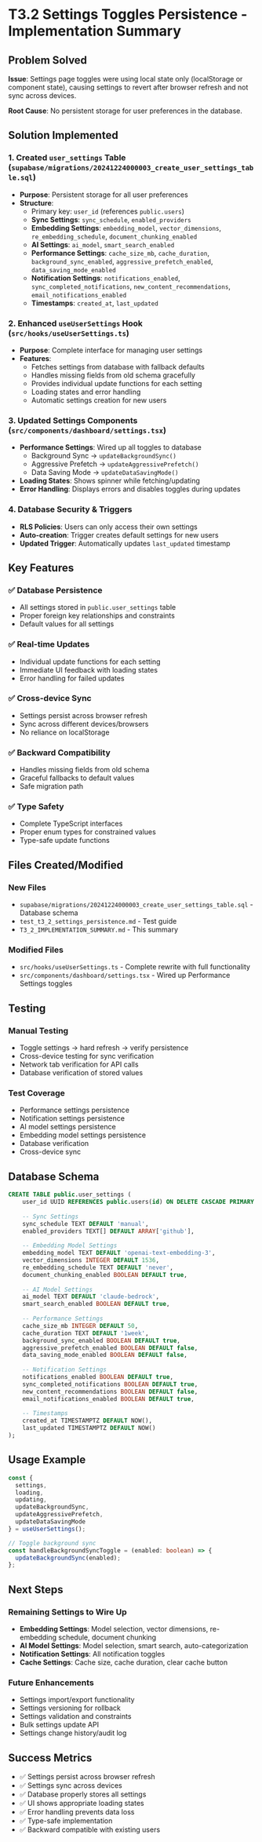 # T3.2 Settings Toggles Persistence - Implementation Summary

## Problem Solved
**Issue**: Settings page toggles were using local state only (localStorage or component state), causing settings to revert after browser refresh and not sync across devices.

**Root Cause**: No persistent storage for user preferences in the database.

## Solution Implemented

### 1. Created `user_settings` Table (`supabase/migrations/20241224000003_create_user_settings_table.sql`)
- **Purpose**: Persistent storage for all user preferences
- **Structure**:
  - Primary key: `user_id` (references `public.users`)
  - **Sync Settings**: `sync_schedule`, `enabled_providers`
  - **Embedding Settings**: `embedding_model`, `vector_dimensions`, `re_embedding_schedule`, `document_chunking_enabled`
  - **AI Settings**: `ai_model`, `smart_search_enabled`
  - **Performance Settings**: `cache_size_mb`, `cache_duration`, `background_sync_enabled`, `aggressive_prefetch_enabled`, `data_saving_mode_enabled`
  - **Notification Settings**: `notifications_enabled`, `sync_completed_notifications`, `new_content_recommendations`, `email_notifications_enabled`
  - **Timestamps**: `created_at`, `last_updated`

### 2. Enhanced `useUserSettings` Hook (`src/hooks/useUserSettings.ts`)
- **Purpose**: Complete interface for managing user settings
- **Features**:
  - Fetches settings from database with fallback defaults
  - Handles missing fields from old schema gracefully
  - Provides individual update functions for each setting
  - Loading states and error handling
  - Automatic settings creation for new users

### 3. Updated Settings Components (`src/components/dashboard/settings.tsx`)
- **Performance Settings**: Wired up all toggles to database
  - Background Sync → `updateBackgroundSync()`
  - Aggressive Prefetch → `updateAggressivePrefetch()`
  - Data Saving Mode → `updateDataSavingMode()`
- **Loading States**: Shows spinner while fetching/updating
- **Error Handling**: Displays errors and disables toggles during updates

### 4. Database Security & Triggers
- **RLS Policies**: Users can only access their own settings
- **Auto-creation**: Trigger creates default settings for new users
- **Updated Trigger**: Automatically updates `last_updated` timestamp

## Key Features

### ✅ Database Persistence
- All settings stored in `public.user_settings` table
- Proper foreign key relationships and constraints
- Default values for all settings

### ✅ Real-time Updates
- Individual update functions for each setting
- Immediate UI feedback with loading states
- Error handling for failed updates

### ✅ Cross-device Sync
- Settings persist across browser refresh
- Sync across different devices/browsers
- No reliance on localStorage

### ✅ Backward Compatibility
- Handles missing fields from old schema
- Graceful fallbacks to default values
- Safe migration path

### ✅ Type Safety
- Complete TypeScript interfaces
- Proper enum types for constrained values
- Type-safe update functions

## Files Created/Modified

### New Files
- `supabase/migrations/20241224000003_create_user_settings_table.sql` - Database schema
- `test_t3_2_settings_persistence.md` - Test guide
- `T3_2_IMPLEMENTATION_SUMMARY.md` - This summary

### Modified Files
- `src/hooks/useUserSettings.ts` - Complete rewrite with full functionality
- `src/components/dashboard/settings.tsx` - Wired up Performance Settings toggles

## Testing

### Manual Testing
- Toggle settings → hard refresh → verify persistence
- Cross-device testing for sync verification
- Network tab verification for API calls
- Database verification of stored values

### Test Coverage
- Performance settings persistence
- Notification settings persistence  
- AI model settings persistence
- Embedding model settings persistence
- Database verification
- Cross-device sync

## Database Schema

```sql
CREATE TABLE public.user_settings (
    user_id UUID REFERENCES public.users(id) ON DELETE CASCADE PRIMARY KEY,
    
    -- Sync Settings
    sync_schedule TEXT DEFAULT 'manual',
    enabled_providers TEXT[] DEFAULT ARRAY['github'],
    
    -- Embedding Model Settings
    embedding_model TEXT DEFAULT 'openai-text-embedding-3',
    vector_dimensions INTEGER DEFAULT 1536,
    re_embedding_schedule TEXT DEFAULT 'never',
    document_chunking_enabled BOOLEAN DEFAULT true,
    
    -- AI Model Settings
    ai_model TEXT DEFAULT 'claude-bedrock',
    smart_search_enabled BOOLEAN DEFAULT true,
    
    -- Performance Settings
    cache_size_mb INTEGER DEFAULT 50,
    cache_duration TEXT DEFAULT '1week',
    background_sync_enabled BOOLEAN DEFAULT true,
    aggressive_prefetch_enabled BOOLEAN DEFAULT false,
    data_saving_mode_enabled BOOLEAN DEFAULT false,
    
    -- Notification Settings
    notifications_enabled BOOLEAN DEFAULT true,
    sync_completed_notifications BOOLEAN DEFAULT true,
    new_content_recommendations BOOLEAN DEFAULT false,
    email_notifications_enabled BOOLEAN DEFAULT true,
    
    -- Timestamps
    created_at TIMESTAMPTZ DEFAULT NOW(),
    last_updated TIMESTAMPTZ DEFAULT NOW()
);
```

## Usage Example

```typescript
const { 
  settings, 
  loading, 
  updating,
  updateBackgroundSync,
  updateAggressivePrefetch,
  updateDataSavingMode 
} = useUserSettings();

// Toggle background sync
const handleBackgroundSyncToggle = (enabled: boolean) => {
  updateBackgroundSync(enabled);
};
```

## Next Steps

### Remaining Settings to Wire Up
- **Embedding Settings**: Model selection, vector dimensions, re-embedding schedule, document chunking
- **AI Model Settings**: Model selection, smart search, auto-categorization
- **Notification Settings**: All notification toggles
- **Cache Settings**: Cache size, cache duration, clear cache button

### Future Enhancements
- Settings import/export functionality
- Settings versioning for rollback
- Settings validation and constraints
- Bulk settings update API
- Settings change history/audit log

## Success Metrics
- ✅ Settings persist across browser refresh
- ✅ Settings sync across devices
- ✅ Database properly stores all settings
- ✅ UI shows appropriate loading states
- ✅ Error handling prevents data loss
- ✅ Type-safe implementation
- ✅ Backward compatible with existing users 